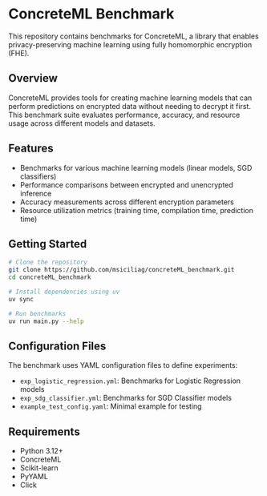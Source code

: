 # ConcreteML Benchmark

This repository contains benchmarks for ConcreteML, a library that enables privacy-preserving machine learning using fully homomorphic encryption (FHE).

## Overview

ConcreteML provides tools for creating machine learning models that can perform predictions on encrypted data without needing to decrypt it first. This benchmark suite evaluates performance, accuracy, and resource usage across different models and datasets.

## Features

- Benchmarks for various machine learning models (linear models, SGD classifiers)
- Performance comparisons between encrypted and unencrypted inference
- Accuracy measurements across different encryption parameters
- Resource utilization metrics (training time, compilation time, prediction time)

## Getting Started

```bash
# Clone the repository
git clone https://github.com/msiciliag/concreteML_benchmark.git
cd concreteML_benchmark

# Install dependencies using uv
uv sync

# Run benchmarks
uv run main.py --help
```

## Configuration Files

The benchmark uses YAML configuration files to define experiments:

- `exp_logistic_regression.yml`: Benchmarks for Logistic Regression models
- `exp_sdg_classifier.yml`: Benchmarks for SGD Classifier models
- `example_test_config.yaml`: Minimal example for testing

## Requirements

- Python 3.12+
- ConcreteML
- Scikit-learn
- PyYAML
- Click

